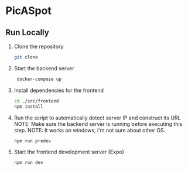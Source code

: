 # PicASpot

## Run Locally

1. Clone the repository
   ```bash
   git clone
    ```
2. Start the backend server
   ```bash
    docker-compose up
    ```

3. Install dependencies for the frontend
   ```bash
   cd ./src/frontend
   npm install
   ```
4. Run the script to automatically detect server IP and construct its URL
   NOTE: Make sure the backend server is running before executing this step.
   NOTE: It works on windows, i'm not sure about other OS.
    ```bash
    npm run predev
    ```

5. Start the frontend development server (Expo)
   ```bash
   npm run dev
   ```
